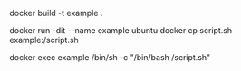 

docker build -t example .


docker run -dit --name example ubuntu
docker cp script.sh example:/script.sh

docker exec example /bin/sh -c "/bin/bash /script.sh"
